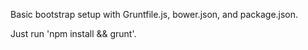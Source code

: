 Basic bootstrap setup with Gruntfile.js, bower.json, and package.json.

Just run 'npm install && grunt'. 
